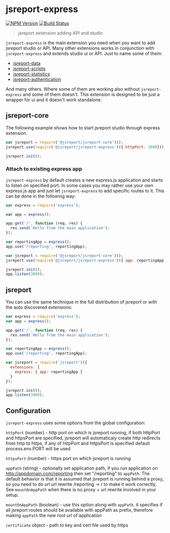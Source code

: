 # jsreport-express
[![NPM Version](http://img.shields.io/npm/v/jsreport-express.svg?style=flat-square)](https://npmjs.com/package/jsreport-express)
[![Build Status](https://travis-ci.org/jsreport/jsreport-express.png?branch=master)](https://travis-ci.org/jsreport/jsreport-express)

> jsreport extension adding API and studio

`jsreport-express` is the main extension you need when you want to add jsreport studio or API. Many other extensions works in conjunction with `jsreport-express` and extends studio ui or API. Just to name some of them:

- [jsreport-data](https://github.com/jsreport/jsreport-data)
- [jsreport-scripts](https://github.com/jsreport/jsreport-scripts)
- [jsreport-statistics](https://github.com/jsreport/jsreport-statistics)
- [jsreport-authentication](https://github.com/jsreport/jsreport-authentication)

And many others. Where some of them are working also without `jsreport-express` and some of them doesn't.  This extension is designed to be just a wrapper for ui and it doesn't work standalone.

## jsreport-core
The following example shows how to start jsreport studio through express extension.
```js
var jsreport = require('@jsreport/jsreport-core')();
jsreport.use(require('@jsreport/jsreport-express')({ httpPort: 2000}));

jsreport.init();
```

### Attach to existing express app
`jsreport-express` by default creates a new express.js application and starts to listen on specified port. In some cases you may rather use your own express.js app and just let `jsreport-express` to add specific routes to it. This can be done in the following way:
```js
var express = require('express');

var app = express();

app.get('/', function (req, res) {
  res.send('Hello from the main application');
});

var reportingApp = express();
app.use('/reporting', reportingApp);

var jsreport = require('@jsreport/jsreport-core')();
jsreport.use(require('@jsreport/jsreport-express')({ app: reportingApp }));

jsreport.init();
app.listen(3000);
```

## jsreport
You can use the same technique in the full distribution of jsreport or with the auto discovered extensions:
```js
var express = require('express');
var app = express();

app.get('/', function (req, res) {
  res.send('Hello from the main application');
});

var reportingApp = express();
app.use('/reporting', reportingApp);

var jsreport = require('jsreport')({
  extensions: {
    express: { app: reportingApp }
  }
});

jsreport.init();
app.listen(3000);
```

## Configuration

`jsreport-express` uses some options from the global configuration:

`httpPort` (number) - http port on which is jsreport running, if both httpPort and httpsPort are specified, jsreport will automaticaly create http redirects from http to https, if any of httpPort and httpsPort is specified default process.env.PORT will be used

`httpsPort` (number) - https port on which jsreport is running

`appPath` (string) - optionally set application path, if you run application on http://appdomain.com/reporting then set "/reporting" to `appPath`. The default behavior is that it is assumed that jsreport is running behind a proxy, so you need to do url url rewrite /reporting -> / to make it work correctly, See `mountOnAppPath` when there is no proxy + url rewrite involved in your setup.

`mountOnAppPath` (boolean) - use this option along with `appPath`. it specifies if all jsreport routes should be available with appPath as prefix, therefore making `appPath` the new root url of application

`certificate` object - path to key and cert file used by https
